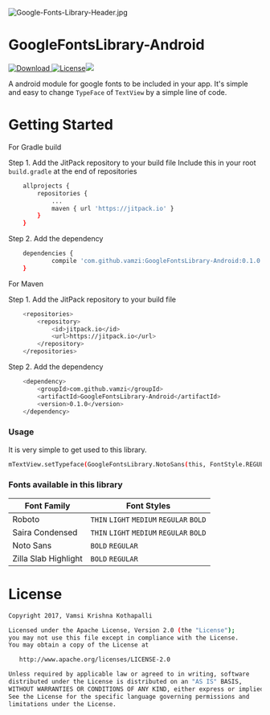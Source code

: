 ![Google-Fonts-Library-Header.jpg](http://i.imgur.com/6vz5xm1.jpg "Header Image")
# GoogleFontsLibrary-Android
[ ![Download](https://api.bintray.com/packages/vamzi/GoogleFontsLibrary-Android/GoogleFontsLibrary-Android/images/download.svg) ](https://bintray.com/vamzi/GoogleFontsLibrary-Android/GoogleFontsLibrary-Android/_latestVersion)[![License](http://img.shields.io/:license-apache-blue.svg)](http://www.apache.org/licenses/LICENSE-2.0.html)[![](https://jitpack.io/v/vamzi/GoogleFontsLibrary-Android.svg)](https://jitpack.io/#vamzi/GoogleFontsLibrary-Android)


A android module for google fonts to be included in your app. It's simple and easy to change `TypeFace` of `TextView` by a simple line of code.

# Getting Started

For Gradle build

Step 1. Add the JitPack repository to your build file
Include this in your root `build.gradle` at the end of repositories

```sh
	allprojects {
		repositories {
			...
			maven { url 'https://jitpack.io' }
		}
	}
```
Step 2. Add the dependency

```sh
	dependencies {
	        compile 'com.github.vamzi:GoogleFontsLibrary-Android:0.1.0'
	}
```

For Maven

Step 1. Add the JitPack repository to your build file
```sh
	<repositories>
		<repository>
		    <id>jitpack.io</id>
		    <url>https://jitpack.io</url>
		</repository>
	</repositories>
```
Step 2. Add the dependency
```sh
	<dependency>
	    <groupId>com.github.vamzi</groupId>
	    <artifactId>GoogleFontsLibrary-Android</artifactId>
	    <version>0.1.0</version>
	</dependency>
```
### Usage
It is very simple to get used to this library.
```sh
mTextView.setTypeface(GoogleFontsLibrary.NotoSans(this, FontStyle.REGULAR));
```

### Fonts available in this library 
|Font Family|Font Styles|
|-----------|-----------|
|Roboto|`THIN` `LIGHT` `MEDIUM` `REGULAR` `BOLD`|
|Saira Condensed|`THIN` `LIGHT` `MEDIUM` `REGULAR` `BOLD`|
|Noto Sans|`BOLD` `REGULAR`|
|Zilla Slab Highlight|`BOLD` `REGULAR`|

# License 
```sh
Copyright 2017, Vamsi Krishna Kothapalli

Licensed under the Apache License, Version 2.0 (the "License");
you may not use this file except in compliance with the License.
You may obtain a copy of the License at

   http://www.apache.org/licenses/LICENSE-2.0

Unless required by applicable law or agreed to in writing, software
distributed under the License is distributed on an "AS IS" BASIS,
WITHOUT WARRANTIES OR CONDITIONS OF ANY KIND, either express or implied.
See the License for the specific language governing permissions and
limitations under the License.
```
